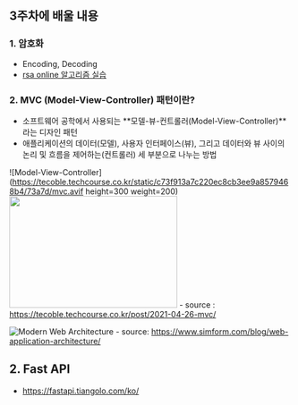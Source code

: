 ## 3주차에 배울 내용
### 1. 암호화
- Encoding, Decoding
- [rsa online 알고리즘 실습](https://www.devglan.com/online-tools/rsa-encryption-decryption)

### 2. MVC (Model-View-Controller) 패턴이란?
- 소프트웨어 공학에서 사용되는 **모델-뷰-컨트롤러(Model-View-Controller)**라는 디자인 패턴
- 애플리케이션의 데이터(모델), 사용자 인터페이스(뷰), 그리고 데이터와 뷰 사이의 논리 및 흐름을 제어하는(컨트롤러) 세 부분으로 나누는 방법

![Model-View-Controller](https://tecoble.techcourse.co.kr/static/c73f913a7c220ec8cb3ee9a8579468b4/73a7d/mvc.avif height=300 weight=200)
<img src="https://tecoble.techcourse.co.kr/static/c73f913a7c220ec8cb3ee9a8579468b4/73a7d/mvc.avif" width="300" height="200">
        - source : https://tecoble.techcourse.co.kr/post/2021-04-26-mvc/

![Modern Web Architecture](https://www.simform.com/wp-content/uploads/2021/05/webapparchitecture5.png)
        - source: https://www.simform.com/blog/web-application-architecture/

## 2. Fast API
- https://fastapi.tiangolo.com/ko/
